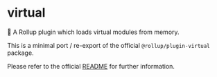 # virtual

🍣 A Rollup plugin which loads virtual modules from memory.

This is a minimal port / re-export of the official `@rollup/plugin-virtual` package.

Please refer to the official [README](https://github.com/rollup/plugins/tree/virtual-v2.0.3/packages/virtual) for further information.
